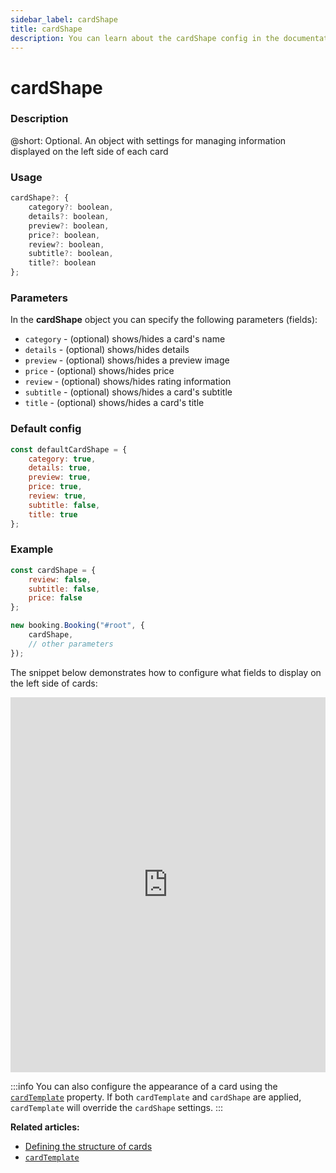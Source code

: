 ```yaml
---
sidebar_label: cardShape
title: cardShape
description: You can learn about the cardShape config in the documentation of the DHTMLX JavaScript Booking library. Browse developer guides and API reference, try out code examples and live demos, and download a free 30-day evaluation version of DHTMLX Booking.
---
```


# cardShape

### Description

@short: Optional. An object with settings for managing information displayed on the left side of each card

### Usage

~~~jsx {}
cardShape?: {
    category?: boolean,
    details?: boolean,
    preview?: boolean,
    price?: boolean,
    review?: boolean,
    subtitle?: boolean,
    title?: boolean
};
~~~

### Parameters

In the **cardShape** object you can specify the following parameters (fields):

- `category` - (optional) shows/hides a card's name
- `details` - (optional) shows/hides details
- `preview` - (optional) shows/hides a preview image
- `price` - (optional) shows/hides price
- `review` - (optional) shows/hides rating information
- `subtitle` - (optional) shows/hides a card's subtitle
- `title` - (optional) shows/hides a card's title

### Default config

~~~jsx {}
const defaultCardShape = {
    category: true,
    details: true,
    preview: true,
    price: true,
    review: true,
    subtitle: false,
    title: true
};
~~~

### Example

~~~jsx {}
const cardShape = {
    review: false,
    subtitle: false,
    price: false
};

new booking.Booking("#root", {
    cardShape,
    // other parameters
});
~~~

The snippet below demonstrates how to configure what fields to display on the left side of cards:

<iframe src="https://snippet.dhtmlx.com/6mxd7918?mode=result" frameborder="0" class="snippet_iframe" width="100%" height="600"></iframe>

:::info
You can also configure the appearance of a card using the [`cardTemplate`](/api/config/booking-cardtemplate) property. If both `cardTemplate` and `cardShape` are applied, `cardTemplate` will override the `cardShape` settings. 
:::

**Related articles:** 

- [Defining the structure of cards](/guides/configuration/#defining-the-structure-of-cards)
- [`cardTemplate`](/api/config/booking-cardtemplate)